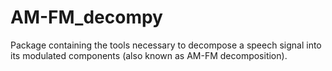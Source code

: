 AM-FM_decompy
=============

Package containing the tools necessary to decompose a speech signal into its modulated components (also known as AM-FM decomposition).
